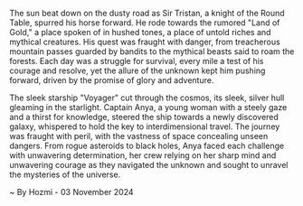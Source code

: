 
The sun beat down on the dusty road as Sir Tristan, a knight of the Round Table, spurred his horse forward. He rode towards the rumored "Land of Gold," a place spoken of in hushed tones, a place of untold riches and mythical creatures. His quest was fraught with danger, from treacherous mountain passes guarded by bandits to the mythical beasts said to roam the forests. Each day was a struggle for survival, every mile a test of his courage and resolve, yet the allure of the unknown kept him pushing forward, driven by the promise of glory and adventure.

The sleek starship "Voyager" cut through the cosmos, its sleek, silver hull gleaming in the starlight. Captain Anya, a young woman with a steely gaze and a thirst for knowledge, steered the ship towards a newly discovered galaxy, whispered to hold the key to interdimensional travel. The journey was fraught with peril, with the vastness of space concealing unseen dangers. From rogue asteroids to black holes, Anya faced each challenge with unwavering determination, her crew relying on her sharp mind and unwavering courage as they navigated the unknown and sought to unravel the mysteries of the universe. 

~ By Hozmi - 03 November 2024
